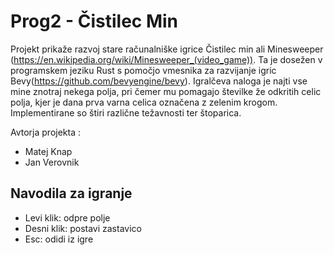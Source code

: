 # Prog2 - Čistilec Min
Projekt prikaže razvoj stare računalniške igrice Čistilec min ali Minesweeper (https://en.wikipedia.org/wiki/Minesweeper_(video_game)). 
Ta je dosežen v programskem jeziku Rust s pomočjo vmesnika za razvijanje igric Bevy(https://github.com/bevyengine/bevy).
Igralčeva naloga je najti vse mine znotraj nekega polja, pri čemer mu pomagajo številke že odkritih celic polja, kjer je dana prva varna celica označena z zelenim krogom.
Implementirane so štiri različne težavnosti ter štoparica.

Avtorja projekta : 

* Matej Knap
* Jan Verovnik

## Navodila za igranje
* Levi klik: odpre polje
* Desni klik: postavi zastavico
* Esc: odidi iz igre
